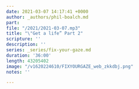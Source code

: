 ```yaml
---
date: 2021-03-07 14:17:41 +0000
author: _authors/phil-boalch.md
part: 
file: "/2021/2021-03-07.mp3"
title: "\"Get a life” Part 2"
scripture: ''
description: ''
series: _series/fix-your-gaze.md
duration: '36:00'
length: 43205402
image: "/v1620224610/FIXYOURGAZE_web_zkkdbj.png"
notes: ''

---
```

